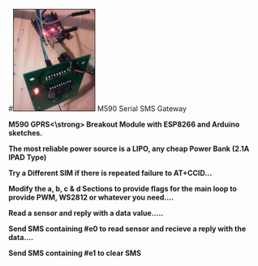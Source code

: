 #<IMG SRC="https://raw.githubusercontent.com/downtrodden/monitor/gh-pages/M590_Arduino_small.jpg" HEIGHT="200" BORDER="1"> M590 Serial SMS Gateway

<strong>M590 GPRS<\strong> Breakout Module with ESP8266 and Arduino sketches.

The most reliable power source is a LIPO, any cheap Power Bank (2.1A IPAD Type)

Try a Different SIM if there is repeated failure to AT+CCID...

Modify the a, b, c & d Sections to provide flags for the main loop
to provide PWM, WS2812 or whatever you need....

Read a sensor and reply with a data value.....

Send SMS containing #e0 to read sensor and recieve a reply with the data.... 

Send SMS containing #e1 to clear SMS

